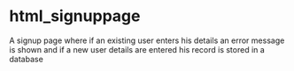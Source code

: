 # html_signuppage
A signup page where if an existing user enters his details an error message is shown and if a new user details are entered his record is stored in a database
